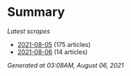 # Summary
*Latest scrapes*
* [2021-08-05](https://github.com/nuuuwan/news_lk/blob/data/news_lk.2021-08-05.json) (175 articles)
* [2021-08-06](https://github.com/nuuuwan/news_lk/blob/data/news_lk.2021-08-06.json) (14 articles)

*Generated at 03:08AM, August 06, 2021*